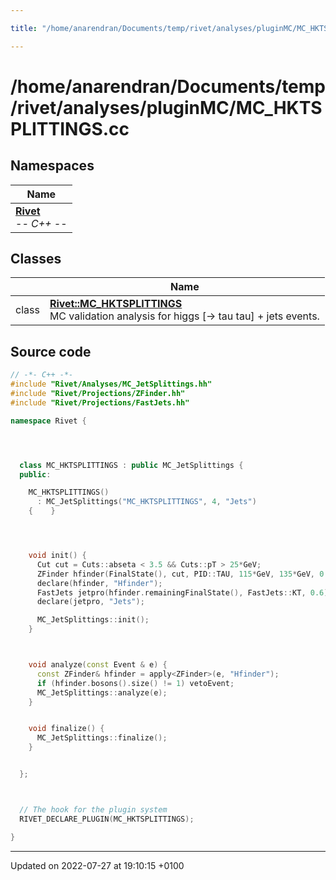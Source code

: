```yaml
---

title: "/home/anarendran/Documents/temp/rivet/analyses/pluginMC/MC_HKTSPLITTINGS.cc"

---
```


# /home/anarendran/Documents/temp/rivet/analyses/pluginMC/MC_HKTSPLITTINGS.cc



## Namespaces

| Name           |
| -------------- |
| **[Rivet](http://example.org/namespaces/namespacerivet/)** <br>-*- C++ -*-  |

## Classes

|                | Name           |
| -------------- | -------------- |
| class | **[Rivet::MC_HKTSPLITTINGS](http://example.org/classes/classrivet_1_1mc__hktsplittings/)** <br>MC validation analysis for higgs [-> tau tau] + jets events.  |




## Source code

```cpp
// -*- C++ -*-
#include "Rivet/Analyses/MC_JetSplittings.hh"
#include "Rivet/Projections/ZFinder.hh"
#include "Rivet/Projections/FastJets.hh"

namespace Rivet {




  class MC_HKTSPLITTINGS : public MC_JetSplittings {
  public:

    MC_HKTSPLITTINGS()
      : MC_JetSplittings("MC_HKTSPLITTINGS", 4, "Jets")
    {    }




    void init() {
      Cut cut = Cuts::abseta < 3.5 && Cuts::pT > 25*GeV;
      ZFinder hfinder(FinalState(), cut, PID::TAU, 115*GeV, 135*GeV, 0.0, ZFinder::ClusterPhotons::NONE, ZFinder::AddPhotons::NO, 125*GeV);
      declare(hfinder, "Hfinder");
      FastJets jetpro(hfinder.remainingFinalState(), FastJets::KT, 0.6);
      declare(jetpro, "Jets");

      MC_JetSplittings::init();
    }



    void analyze(const Event & e) {
      const ZFinder& hfinder = apply<ZFinder>(e, "Hfinder");
      if (hfinder.bosons().size() != 1) vetoEvent;
      MC_JetSplittings::analyze(e);
    }


    void finalize() {
      MC_JetSplittings::finalize();
    }


  };



  // The hook for the plugin system
  RIVET_DECLARE_PLUGIN(MC_HKTSPLITTINGS);

}
```


-------------------------------

Updated on 2022-07-27 at 19:10:15 +0100
